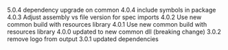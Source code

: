 5.0.4 dependency upgrade on common
4.0.4 include symbols in package
4.0.3 Adjust assembly vs file version for spec imports
4.0.2 Use new common build with resources library
4.0.1 Use new common build with resources library
4.0.0 updated to new common dll (breaking change)
3.0.2 remove logo from output
3.0.1 updated dependencies